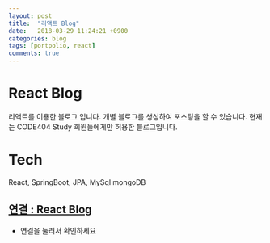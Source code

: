 ```yaml
---
layout: post
title:  "리액트 Blog"
date:   2018-03-29 11:24:21 +0900
categories: blog
tags: [portpolio, react]
comments: true
---
```


# React Blog 
리액트를 이용한 블로그 입니다.
개별 블로그를 생성하여 포스팅을 할 수 있습니다.
현재는 CODE404 Study 회원들에게만 허용한 블로그입니다.

# Tech
React, SpringBoot, JPA, MySql mongoDB


## [연결 : React Blog][reactBlog]

* 연결을 눌러서 확인하세요

[reactBlog]: https://moonlee.github.io/2018/03/29/Portpolio-React_redirect.html
